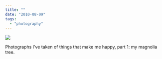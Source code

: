 ```yaml
---
title: ""
date: "2010-08-09"
tags: 
  - "photography"
---
```


[![](http://s3.media.squarespace.com/production/1431296/16917466/_PYw92neEA7o/TP7GYm9nDSI/AAAAAAAAAH4/kgW3tAz50FI/s1600/magnolia.jpg)](http://s3.media.squarespace.com/production/1431296/16917466/_PYw92neEA7o/TP7GYm9nDSI/AAAAAAAAAH4/kgW3tAz50FI/s1600/magnolia.jpg)

  
Photographs I’ve taken of things that make me happy, part 1: my magnolia tree.
